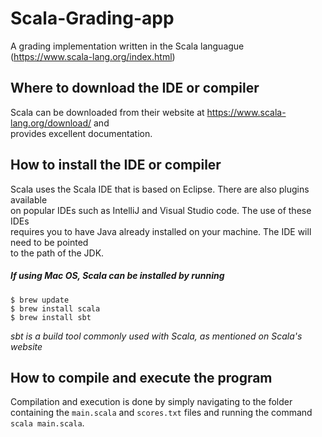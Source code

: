 # Scala-Grading-app
A grading implementation written in the Scala languague (https://www.scala-lang.org/index.html)

## Where to download the IDE or compiler </br>
Scala can be downloaded from their website at https://www.scala-lang.org/download/ and </br>
provides excellent documentation.

## How to install the IDE or compiler </br>
Scala uses the Scala IDE that is based on Eclipse. There are also plugins available </br>
on popular IDEs such as IntelliJ and Visual Studio code. The use of these IDEs </br>
requires you to have Java already installed on your machine. The IDE will need to be pointed <br>
to the path of the JDK.

##### If using Mac OS, Scala can be installed by running
```
$ brew update
$ brew install scala
$ brew install sbt
```
*sbt is a build tool commonly used with Scala, as mentioned on Scala's website*

##	How to compile and execute the program </br>
Compilation and execution is done by simply navigating to the folder containing the `main.scala` and `scores.txt` files
and running the command ```scala main.scala```.

